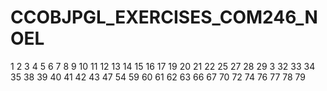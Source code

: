 # CCOBJPGL_EXERCISES_COM246_NOEL


1
2
3
4
5
6
7
8
9
10
11
12
13
14
15
16
17
19
20
21
22
25
27
28
29
3
32
33
34
35
38
39
40
41
42
43
47
54
59
60
61
62
63
66
67
70
72
74
76
77
78
79
